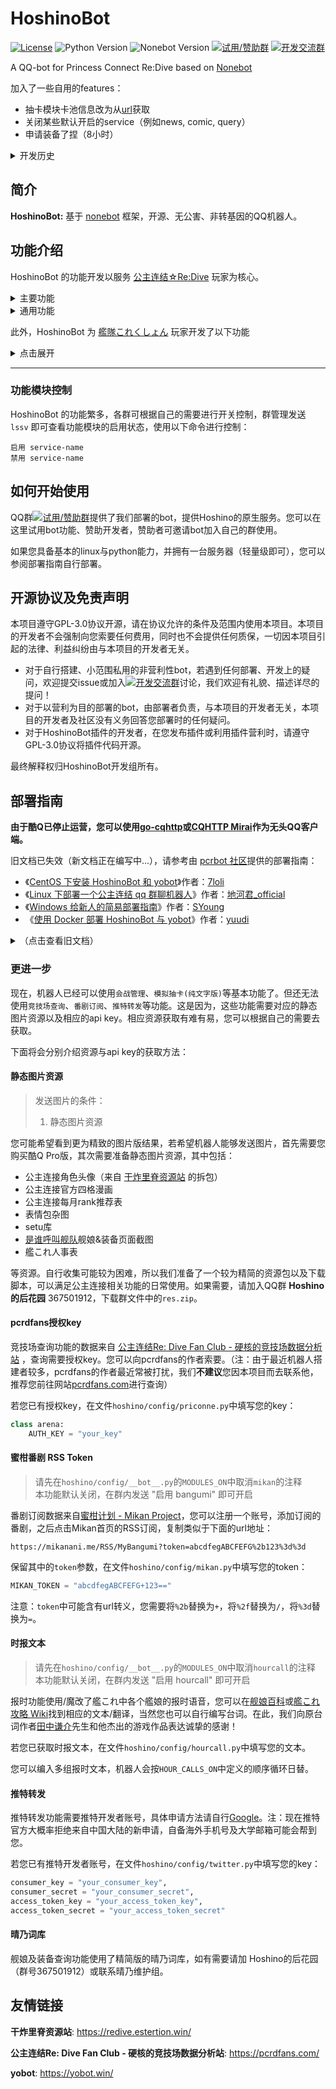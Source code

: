 # HoshinoBot
[![License](https://img.shields.io/github/license/Ice-Cirno/HoshinoBot)](LICENSE)
![Python Version](https://img.shields.io/badge/python-3.8+-blue)
![Nonebot Version](https://img.shields.io/badge/nonebot-1.6.0%2B%2C%202.0.0---blue)
[![试用/赞助群](https://img.shields.io/badge/试用/赞助-Hoshinoのお茶会-brightgreen)](https://jq.qq.com/?_wv=1027&k=eYGgrL4A)
[![开发交流群](https://img.shields.io/badge/开发交流-Hoshinoの后花园-brightgreen)](https://jq.qq.com/?_wv=1027&k=wgirhYYQ)

A QQ-bot for Princess Connect Re:Dive based on [Nonebot](https://github.com/nonebot/nonebot)

加入了一些自用的features：
* 抽卡模块卡池信息改为从[url](https://api.redive.lolikon.icu/gacha/default_gacha.json)获取
* 关闭某些默认开启的service（例如news, comic, query）
* 申请装备了捏（8小时）

<details>
  <summary>开发历史</summary>

- 2019.09.20 HoshinoBot诞生
- ... (待补充)
- **2020年8月2日0点，qq机器人框架相继停止维护。** **感谢 酷Q项目 和 CQHTTP插件 的开发者们！感谢他们让Hoshino得以诞生！** **Hoshino不再对酷Q进行支持**

</details>


## 简介

**HoshinoBot:** 基于 [nonebot](https://docs.nonebot.dev/) 框架，开源、无公害、非转基因的QQ机器人。



## 功能介绍

HoshinoBot 的功能开发以服务 [公主连结☆Re:Dive](http://priconne-redive.jp) 玩家为核心。

<details>
  <summary>主要功能</summary>

- **转蛋模拟**：单抽、十连、抽一井
- **竞技场解法查询**：支持按服务器过滤，支持反馈点赞点踩
- **竞技场结算提醒**
- **公会战管理**：详细说明见[此文档](hoshino/modules/pcrclanbattle/clanbattle/README.md)
- **Rank推荐表搬运**
- **常用网址速查**
- **官方推特转发**
- **官方四格推送**
- **角色别称转换**
- **切噜语编解码**：切噜～♪
- **竞技场余矿查询**

> 由于bot的功能会快速迭代开发，使用方式这里不进行具体的说明，请向bot发送"help"或移步[此文件](hoshino/modules/botmanage/help.py)查看详细。会战管理功能的详细说明，请[点击这里](hoshino/modules/pcrclanbattle/clanbattle/README.md)

</details>

<details>
  <summary>通用功能</summary>

- **[蜜柑计划](http://mikanani.me)番剧更新订阅**
- **入群欢迎**&**退群提醒**
- **复读**
- **掷骰子**
- **精致睡眠套餐**
- **机器翻译**
- **反馈发送**：反馈内容将由bot私聊发送给维护组

</details>

此外，HoshinoBot 为 [艦隊これくしょん](http://www.dmm.com/netgame/feature/kancolle.html) 玩家开发了以下功能

<details>
  <summary>点击展开</summary>

- **官推转发**：「艦これ」開発/運営 & C2機関
- **时报**
- **演习时间提醒**
- **月度远征提醒**
- **舰娘信息查询**：`*晓改二`
- **装备信息查询**：`*震电改`
- **战果人事表查询**：`人事表191201`

> 艦これ相关功能由于个人精力实在有限，无法进行更多功能（如海图攻略）的开发/维护。
>
> 如果您有新的想法，欢迎联系我！即便您不会编程，您也可以在内容更新上帮到我们！

</details>

-------------

### 功能模块控制

HoshinoBot 的功能繁多，各群可根据自己的需要进行开关控制，群管理发送 `lssv` 即可查看功能模块的启用状态，使用以下命令进行控制：

```
启用 service-name
禁用 service-name
```


## 如何开始使用

QQ群[![试用/赞助群](https://img.shields.io/badge/试用/赞助-Hoshinoのお茶会-brightgreen)](https://jq.qq.com/?_wv=1027&k=eYGgrL4A)提供了我们部署的bot，提供Hoshino的原生服务。您可以在这里试用bot功能、赞助开发者，赞助者可邀请bot加入自己的群使用。

如果您具备基本的linux与python能力，并拥有一台服务器（轻量级即可），您可以参阅部署指南自行部署。


## 开源协议及免责声明

本项目遵守GPL-3.0协议开源，请在协议允许的条件及范围内使用本项目。本项目的开发者不会强制向您索要任何费用，同时也不会提供任何质保，一切因本项目引起的法律、利益纠纷由与本项目的开发者无关。
- 对于自行搭建、小范围私用的非营利性bot，若遇到任何部署、开发上的疑问，欢迎提交issue或加入[![开发交流群](https://img.shields.io/badge/开发交流-Hoshinoの后花园-brightgreen)](https://jq.qq.com/?_wv=1027&k=wgirhYYQ)讨论，我们欢迎有礼貌、描述详尽的提问！
- 对于以营利为目的部署的bot，由部署者负责，与本项目的开发者无关，本项目的开发者及社区没有义务回答您部署时的任何疑问。
- 对于HoshinoBot插件的开发者，在您发布插件或利用插件营利时，请遵守GPL-3.0协议将插件代码开源。

最终解释权归HoshinoBot开发组所有。



## 部署指南

**由于酷Q已停止运营，您可以使用[go-cqhttp](https://github.com/Mrs4s/go-cqhttp)或[CQHTTP Mirai](https://github.com/yyuueexxiinngg/cqhttp-mirai)作为无头QQ客户端。**

旧文档已失效（新文档正在编写中...），请参考由 [pcrbot 社区](https://github.com/pcrbot)提供的部署指南：

- 《[CentOS 下安装 HoshinoBot 和 yobot](https://cn.pcrbot.com/deploy-hoshinobot-on-centos/)》作者：[7loli](https://github.com/7loli)
- 《[Linux 下部署一个公主连结 qq 群聊机器人](https://cn.pcrbot.com/deploy-a-priconne-bot-on-linux/)》作者：[地河君_official](https://github.com/Chendihe4975)
- 《[Windows 给新人的简易部署指南](https://github.com/Soung2279/Mirai-Bot-Setup)》作者：[SYoung](https://github.com/Soung2279)
- 《[使用 Docker 部署 HoshinoBot 与 yobot](https://cn.pcrbot.com/depoly-with-docker/)》作者：[yuudi](https://github.com/yuudi)

<details>
  <summary>（点击查看旧文档）</summary>

本bot功能繁多，部分功能需要静态图片资源和带有认证的api key，恕不能公开。本指南将首先带领您搭建具有**模拟抽卡(纯文字版)**、**会战管理**功能的HoshinoBot。其他功能需额外配置，请参考本章**更进一步**的对应小节。

### 部署步骤

#### Windows 部署

1. 安装下面的软件/工具
    - Python 3.8：https://www.python.org/downloads/windows/
    - Git：https://git-scm.com/download/win
    - Notepad++：https://notepad-plus-plus.org/downloads/

2. 安装 酷Q 及 CQHTTP 插件

    - 酷Q Air：https://cqp.cc/t/23253 （如无法打开，使用此下载直链：https://dlsec.cqp.me/cqa-full）
    - CQHTTP 插件：https://github.com/richardchien/coolq-http-api/releases

    > 初次部署建议先在本地尝试，酷Q Air版即可，待部署成功后再尝试服务器搭建与酷Q Pro版

3. 运行 酷Q，启用 CQHTTP插件，修改CQHTTP插件的配置文件，下面的配置可供参考：

    ```json
    {
        "use_http": false,
        "use_ws": false,
        "use_ws_reverse": true,
        "ws_reverse_use_universal_client": true,
        "ws_reverse_url": "ws://127.0.0.1:8080/ws/",
        "serve_data_files": false
    }
    ```

    关于CQHTTP插件的配置说明，详见 [CQHTTP 文档 -> 配置](https://cqhttp.cc/docs/#/Configuration)

4. 打开一个合适的文件夹，点击资源管理器左上角的 `文件 -> 打开Windows Powershell`

5. 输入以下命令克隆本仓库并安装依赖

    ```powershell
    git clone https://github.com/Ice-Cirno/HoshinoBot.git
    cd HoshinoBot
    py -3.8 -m pip install -r requirements.txt
    ```
    >若此处有报错信息，请务必解决，将错误信息复制到百度搜索一般即可找到解决办法。  
    >
    >若安装python依赖库时下载速度缓慢，可以尝试使用`py -3.8 -m pip install -i https://pypi.tuna.tsinghua.edu.cn/simple -r requirements.txt`

6. 回到资源管理器，进入`hoshino`文件夹，将`config_example`文件夹重命名为`config`，然后右键使用Notepad++打开其中的`__bot__.py`，按照其中的注释说明进行编辑。

    > 如果您不清楚某项设置的作用，请保持默认
    
7. 回到powershell，启动 Hoshino

    ```powershell
    py -3.8 run.py
    ```

    私聊机器人发送`在？`，若机器人有回复，恭喜您！您已经成功搭建起HoshinoBot了。之后您可以尝试在群内发送`!帮助`以查看会战管理的相关说明，发送`help`查看其他一般功能的相关说明，发送`pcr速查`查看常用网址等。

    注意，此时您的机器人功能还不完全，部分功能可能无法正常工作。若希望您的机器人可以发送图片，或使用其他进阶功能，请参考本章**更进一步**的对应小节。





#### Linux 部署

由于 酷Q 仅支持 Windows 环境，我们需要使用 docker 镜像来部署 酷Q 及 CQHTTP 插件。但别担心，相信我，这比 Windows 下部署更简单！您可以在[这个文档](https://cqhttp.cc/docs/)找到详细的说明。下面将带领您进行部署：

1. 安装 docker：参考https://docs.docker.com/engine/install/debian/

2. 部署 docker：下面一条命令仅供参考，请根据实际情况修改参数；详细说明可见 [CQHTTP 文档 -> Docker](https://cqhttp.cc/docs/#/Docker)

    ```bash
    sudo docker run -d --name=hoshino \
    -v $(pwd)/coolq:/home/user/coolq \
    -p 9000:9000 \
    -e VNC_PASSWD=MAXchar8 \
    -e COOLQ_ACCOUNT=10000 \
    -e COOLQ_URL=https://dlsec.cqp.me/cqp-full \
    -e CQHTTP_SERVE_DATA_FILES=no \
    -e CQHTTP_USE_HTTP=no \
    -e CQHTTP_USE_WS_REVERSE=yes \
    -e CQHTTP_WS_REVERSE_URL=ws://172.17.0.1:8080/ws/ \
    -e CQHTTP_WS_REVERSE_USE_UNIVERSAL_CLIENT=yes \
    richardchien/cqhttp:latest
    ```

    > 使用这行命令`ip addr show docker0 | grep -Po 'inet \K[\d.]+'`查看你的docker桥ip，替换`CQHTTP_WS_REVERSE_URL`中的链接
    >
    > 然后访问 `http://<你的IP>:9000/` 进入 noVNC（默认密码 `MAXchar8`），登录 酷Q
    > 
    > 注：如果你希望先使用酷Q Air进行尝试，请将COOLQ_URL设置为`https://dlsec.cqp.me/cqa-xiaoi`；之后可以用CQP.exe替换CQA.exe以升级，或删除容器重新创建。

3. 回到我们熟悉的命令行，安装 Python 3.8

    ```bash
    # Ubuntu or Debian
    sudo apt install python3.8
    ```
    > 若您的包管理工具（如`yum`）尚不支持`python3.8`，你可以尝试从源码安装。  
    >
    > Google will help you greatly : )

4. 克隆本仓库并安装依赖包
    ```bash
    git clone https://github.com/Ice-Cirno/HoshinoBot.git
    cd HoshinoBot
    python3.8 -m pip install -r requirements.txt
    ```

5. 编辑配置文件
    ```bash
    mv hoshino/config_example hoshino/config
    nano hoshino/config/__bot__.py
    ```
    > 配置文件内有相应注释，请根据您的实际配置填写，HoshinoBot仅支持反向ws通信
    >
    > 您也可以使用`vim`编辑器，若您从未使用过，我推荐您使用 `nano` : )
6. 运行bot
    ```bash
    python3.8 run.py
    ```
    
    私聊机器人发送`在？`，若机器人有回复，恭喜您！您已经成功搭建起HoshinoBot了。之后您可以尝试在群内发送`!帮助`以查看会战管理的相关说明，发送`help`查看其他一般功能的相关说明，发送`pcr速查`查看常用网址等。
    
    注意，此时您的机器人功能还不完全，部分功能可能无法正常工作。若希望您的机器人可以发送图片，或使用其他进阶功能，请参考本章**更进一步**的对应小节。


</details>

### 更进一步

现在，机器人已经可以使用`会战管理`、`模拟抽卡(纯文字版)`等基本功能了。但还无法使用`竞技场查询`、`番剧订阅`、`推特转发`等功能。这是因为，这些功能需要对应的静态图片资源以及相应的api key。相应资源获取有难有易，您可以根据自己的需要去获取。

下面将会分别介绍资源与api key的获取方法：



#### 静态图片资源

> 发送图片的条件：  
> 1. 静态图片资源

您可能希望看到更为精致的图片版结果，若希望机器人能够发送图片，首先需要您购买酷Q Pro版，其次需要准备静态图片资源，其中包括：

- 公主连接角色头像（来自 [干炸里脊资源站](https://redive.estertion.win/) 的拆包）
- 公主连接官方四格漫画
- 公主连接每月rank推荐表
- 表情包杂图
- setu库
- [是谁呼叫舰队](http://fleet.diablohu.com/)舰娘&装备页面截图
- 艦これ人事表

等资源。自行收集可能较为困难，所以我们准备了一个较为精简的资源包以及下载脚本，可以满足公主连接相关功能的日常使用。如果需要，请加入QQ群 **Hoshino的后花园** 367501912，下载群文件中的`res.zip`。



#### pcrdfans授权key

竞技场查询功能的数据来自 [公主连结Re: Dive Fan Club - 硬核的竞技场数据分析站](https://pcrdfans.com/) ，查询需要授权key。您可以向pcrdfans的作者索要。（注：由于最近机器人搭建者较多，pcrdfans的作者最近常被打扰，我们**不建议**您因本项目而去联系他，推荐您前往网站[pcrdfans.com](https://pcrdfans.com)进行查询）

若您已有授权key，在文件`hoshino/config/priconne.py`中填写您的key：

```python
class arena:
    AUTH_KEY = "your_key"
```



#### 蜜柑番剧 RSS Token

> 请先在`hoshino/config/__bot__.py`的`MODULES_ON`中取消`mikan`的注释  
> 本功能默认关闭，在群内发送 "启用 bangumi" 即可开启

番剧订阅数据来自[蜜柑计划 - Mikan Project](https://mikanani.me/)，您可以注册一个账号，添加订阅的番剧，之后点击Mikan首页的RSS订阅，复制类似于下面的url地址：

```
https://mikanani.me/RSS/MyBangumi?token=abcdfegABCFEFG%2b123%3d%3d
```

保留其中的`token`参数，在文件`hoshino/config/mikan.py`中填写您的token：

```python
MIKAN_TOKEN = "abcdfegABCFEFG+123=="
```

注意：`token`中可能含有url转义，您需要将`%2b`替换为`+`，将`%2f`替换为`/`，将`%3d`替换为`=`。



#### 时报文本

> 请先在`hoshino/config/__bot__.py`的`MODULES_ON`中取消`hourcall`的注释  
> 本功能默认关闭，在群内发送 "启用 hourcall" 即可开启

报时功能使用/魔改了艦これ中各个艦娘的报时语音，您可以在[舰娘百科](https://zh.kcwiki.org/wiki/舰娘百科)或[艦これ 攻略 Wiki](https://wikiwiki.jp/kancolle/)找到相应的文本/翻译，当然您也可以自行编写台词。在此，我们向原台词作者[田中](https://bbs.nga.cn/read.php?tid=9143913)[谦介](http://bbs.nga.cn/read.php?tid=14045507)先生和他杰出的游戏作品表达诚挚的感谢！

若您已获取时报文本，在文件`hoshino/config/hourcall.py`中填写您的文本。

您可以编入多组报时文本，机器人会按`HOUR_CALLS_ON`中定义的顺序循环日替。



#### 推特转发

推特转发功能需要推特开发者账号，具体申请方法请自行[Google](http://google.com)。注：现在推特官方大概率拒绝来自中国大陆的新申请，自备海外手机号及大学邮箱可能会帮到您。

若您已有推特开发者账号，在文件`hoshino/config/twitter.py`中填写您的key：

```python
consumer_key = "your_consumer_key",
consumer_secret = "your_consumer_secret",
access_token_key = "your_access_token_key",
access_token_secret = "your_access_token_secret"
```



#### 晴乃词库

舰娘及装备查询功能使用了精简版的晴乃词库，如有需要请加 Hoshino的后花园（群号367501912）或联系晴乃维护组。





## 友情链接

**干炸里脊资源站**: https://redive.estertion.win/

**公主连结Re: Dive Fan Club - 硬核的竞技场数据分析站**: https://pcrdfans.com/

**yobot**: https://yobot.win/


